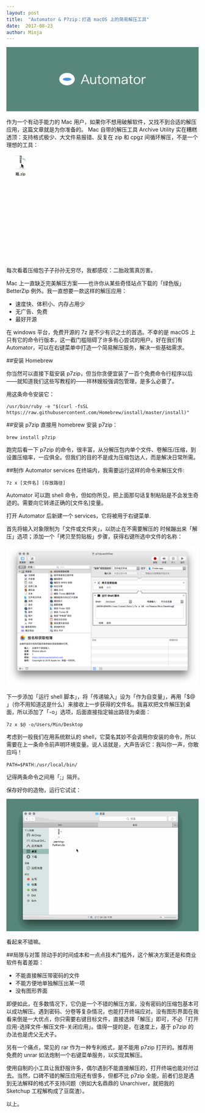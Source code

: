 ```yaml
---
layout: post
title:  "Automator & P7zip：打造 macOS 上的简易解压工具"
date:  2017-08-23
author: Minja
---
```


![title](https://raw.githubusercontent.com/BlackwinMin/blackwinmin.github.io/master/lib/2017-08-23-Automator-%26-P7zip：打造-macOS-上的简易解压工具/Automator-题图绿.png)

作为一个有动手能力的 Mac 用户，如果你不想用破解软件，又找不到合适的解压应用，这篇文章就是为你准备的。
Mac 自带的解压工具 Archive Utility 实在糟糕透顶：支持格式极少、大文件易报错、反复在 zip 和 cpgz 间循环解压，不是一个理想的工具：

![title](https://raw.githubusercontent.com/BlackwinMin/blackwinmin.github.io/master/lib/2017-08-23-Automator-%26-P7zip：打造-macOS-上的简易解压工具/Automator-uz-循环解压.gif)

每次看着压缩包子子孙孙无穷尽，我都感叹：二胎政策真厉害。

Mac 上一直缺乏完美解压方案——也许你从某些奇怪站点下载的「绿色版」BetterZip 例外。我一直想要一款这样的解压应用：

* 速度快、体积小、内存占用少
* 无广告、免费
* 最好开源

在 windows 平台，免费开源的 7z 是不少有识之士的首选。不幸的是 macOS 上只有它的命令行版本，这一截门槛阻碍了许多有心尝试的用户。好在我们有 Automator，可以在右键菜单中打造一个简易解压服务，解决一些基础需求。

##安装 Homebrew

你当然可以直接下载安装 p7zip，但当你贪便宜装了一百个免费命令行程序以后——就知道我们这些写教程的——祥林嫂般强调包管理，是多么必要了。

用这条命令安装它：

```
/usr/bin/ruby -e "$(curl -fsSL https://raw.githubusercontent.com/Homebrew/install/master/install)"
```

##安装 p7zip
直接用 homebrew 安装 p7zip：

`brew install p7zip`

跑完后看一下 p7zip 的命令，很丰富，从分解压包内单个文件、卷解压/压缩，到设置压缩率，一应俱全。但我们的目的不是成为压缩包达人，而是解决日常所需。

##制作 Automator services
在终端内，我需要运行这样的命令来解压文件:

`7z x [文件名] [存放路径]`

Automator 可以跑 shell 命令，但如你所见，把上面那句话复制粘贴是不会发生奇迹的。需要向它转递正确的[文件名]变量。

打开 Automator 后新建一个 services，它将被用于右键菜单.

首先将输入对象限制为「文件或文件夹」，以防止在不需要解压的 时候蹦出来「解压」选项；添加一个「拷贝至剪贴板」步骤，获得右键所选中文件的名称：

![title](https://raw.githubusercontent.com/BlackwinMin/blackwinmin.github.io/master/lib/2017-08-23-Automator-%26-P7zip：打造-macOS-上的简易解压工具/Automator-uz-7z服务.png)

下一步添加「运行 shell 脚本」，将「传递输入」设为「作为自变量」，再用「$@ 」（你不用知道这是什么）来接收上一步获得的文件名。我喜欢把文件解压到桌面，所以添加了「-o」选项，后面直接指定输出路径为桌面：

`7z x $@ -o/Users/Min/Desktop`

考虑到一般我们在用系统默认的 shell，它莫名其妙不会调用你安装的命令，所以需要在上一条命令前声明环境变量。说人话就是，大声告诉它：我叫你一声，你敢应吗！

`PATH=$PATH:/usr/local/bin/`

记得两条命令之间用「;」隔开。

保存好你的造物，运行它试试：

![title](https://raw.githubusercontent.com/BlackwinMin/blackwinmin.github.io/master/lib/2017-08-23-Automator-%26-P7zip：打造-macOS-上的简易解压工具/Automator-uz-效果.gif)

看起来不错嘛。

##局限与对策
除动手的时间成本和一点点技术门槛外，这个解决方案还是和商业软件有着差距：

* 不能直接解压带密码的文件
* 不能方便地单独解压出某一项
* 没有图形界面

即便如此，在多数情况下，它仍是一个不错的解压方案，没有密码的压缩包基本可以成功解压。遇到密码、分卷等复杂情况，也能打开终端应对。没有图形界面在我看来倒是一大优点，你只需要右键目标文件，直接选择「解压」即可，不必「打开应用-选择文件-解压文件-关闭应用」。值得一提的是，在速度上，基于 p7zip 的办法也是虎父无犬子。

另有一个痛点，常见的 rar 作为一种专利格式，是不能用 p7zip 打开的。推荐用免费的 unrar 如法炮制一个右键菜单服务，以实现其解压。

使用自制的小工具让我舒服许多，偶尔遇到不能直接解压的，打开终端也能对付过去。当然，口碑不错的解压应用还有很多，但都不比 p7zip 全能，前者们总是遇到无法解释的格式不支持问题（例如大名鼎鼎的 Unarchiver，就把我的 Sketchup 工程解构成了豆腐渣）。

以上。